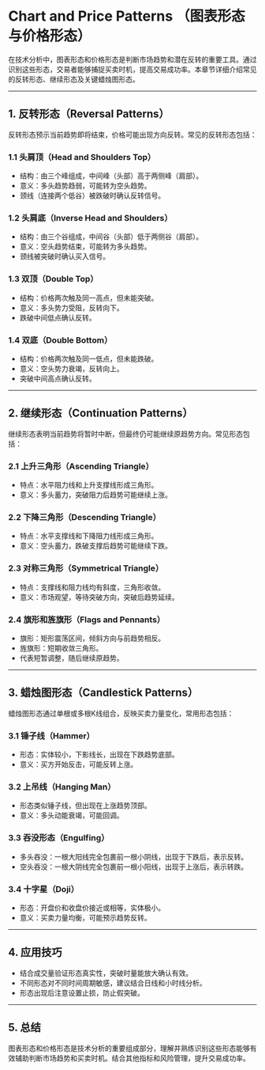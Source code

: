 # Chart and Price Patterns （图表形态与价格形态）

在技术分析中，图表形态和价格形态是判断市场趋势和潜在反转的重要工具。通过识别这些形态，交易者能够捕捉买卖时机，提高交易成功率。本章节详细介绍常见的反转形态、继续形态及关键蜡烛图形态。

---

## 1. 反转形态（Reversal Patterns）

反转形态预示当前趋势即将结束，价格可能出现方向反转。常见的反转形态包括：

### 1.1 头肩顶（Head and Shoulders Top）

- 结构：由三个峰组成，中间峰（头部）高于两侧峰（肩部）。
- 意义：多头趋势趋弱，可能转为空头趋势。
- 颈线（连接两个低谷）被跌破时确认反转信号。

### 1.2 头肩底（Inverse Head and Shoulders）

- 结构：由三个谷组成，中间谷（头部）低于两侧谷（肩部）。
- 意义：空头趋势结束，可能转为多头趋势。
- 颈线被突破时确认买入信号。

### 1.3 双顶（Double Top）

- 结构：价格两次触及同一高点，但未能突破。
- 意义：多头势力受阻，反转向下。
- 跌破中间低点确认反转。

### 1.4 双底（Double Bottom）

- 结构：价格两次触及同一低点，但未能跌破。
- 意义：空头势力衰竭，反转向上。
- 突破中间高点确认反转。

---

## 2. 继续形态（Continuation Patterns）

继续形态表明当前趋势将暂时中断，但最终仍可能继续原趋势方向。常见形态包括：

### 2.1 上升三角形（Ascending Triangle）

- 特点：水平阻力线和上升支撑线形成三角形。
- 意义：多头蓄力，突破阻力后趋势可能继续上涨。

### 2.2 下降三角形（Descending Triangle）

- 特点：水平支撑线和下降阻力线形成三角形。
- 意义：空头蓄力，跌破支撑后趋势可能继续下跌。

### 2.3 对称三角形（Symmetrical Triangle）

- 特点：支撑线和阻力线均有斜度，三角形收敛。
- 意义：市场观望，等待突破方向，突破后趋势延续。

### 2.4 旗形和旌旗形（Flags and Pennants）

- 旗形：矩形震荡区间，倾斜方向与前趋势相反。
- 旌旗形：短期收敛三角形。
- 代表短暂调整，随后继续原趋势。

---

## 3. 蜡烛图形态（Candlestick Patterns）

蜡烛图形态通过单根或多根K线组合，反映买卖力量变化，常用形态包括：

### 3.1 锤子线（Hammer）

- 形态：实体较小，下影线长，出现在下跌趋势底部。
- 意义：买方开始反击，可能反转上涨。

### 3.2 上吊线（Hanging Man）

- 形态类似锤子线，但出现在上涨趋势顶部。
- 意义：多头动能衰竭，可能回调。

### 3.3 吞没形态（Engulfing）

- 多头吞没：一根大阳线完全包裹前一根小阴线，出现于下跌后，表示反转。
- 空头吞没：一根大阴线完全包裹前一根小阳线，出现于上涨后，表示转跌。

### 3.4 十字星（Doji）

- 形态：开盘价和收盘价接近或相等，实体极小。
- 意义：买卖力量均衡，可能预示趋势反转。

---

## 4. 应用技巧

- 结合成交量验证形态真实性，突破时量能放大确认有效。  
- 不同形态对不同时间周期敏感，建议结合日线和小时线分析。  
- 形态出现后注意设置止损，防止假突破。

---

## 5. 总结

图表形态和价格形态是技术分析的重要组成部分，理解并熟练识别这些形态能够有效辅助判断市场趋势和买卖时机。结合其他指标和风险管理，提升交易成功率。

